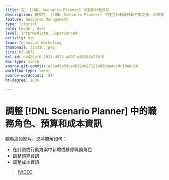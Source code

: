 ```yaml
---
title: 在  [!DNL Scenario Planner] 中更新計劃資訊
description: 瞭解在  [!DNL Scenario Planner] 中建立計劃或行動方案之後，如何變更或更新職務角色、預算或成本資訊。
feature: Resource Management
type: Tutorial
role: Leader, User
level: Intermediate, Experienced
activity: use
team: Technical Marketing
thumbnail: 335320.jpeg
jira: KT-9078
exl-id: da426ef6-5033-4974-a897-e82563a776f6
doc-type: video
source-git-commit: a25a49e59ca483246271214886ea4dc9c10e8d66
workflow-type: tm+mt
source-wordcount: '58'
ht-degree: 100%

---
```


# 調整 [!DNL Scenario Planner] 中的職務角色、預算和成本資訊

觀看這段影片，您將瞭解如何：

* 在計劃或行動方案中新增或移除職務角色
* 調整預算資訊
* 調整成本資訊

>[!VIDEO](https://video.tv.adobe.com/v/335320/?quality=12&learn=on)
